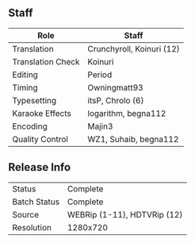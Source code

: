## Staff

| Role              | Staff                     |
|-------------------|---------------------------|
| Translation       | Crunchyroll, Koinuri (12) |
| Translation Check | Koinuri                   |
| Editing           | Period                    |
| Timing            | Owningmatt93              |
| Typesetting       | itsP, Chrolo (6)          |
| Karaoke Effects   | logarithm, begna112       |
| Encoding          | Majin3                    |
| Quality Control   | WZ1, Suhaib, begna112     | 

## Release Info

|              |                             |
|--------------|-----------------------------|
| Status       | Complete                    |
| Batch Status | Complete                    |
| Source       | WEBRip (1-11), HDTVRip (12) |
| Resolution   | 1280x720                    |
